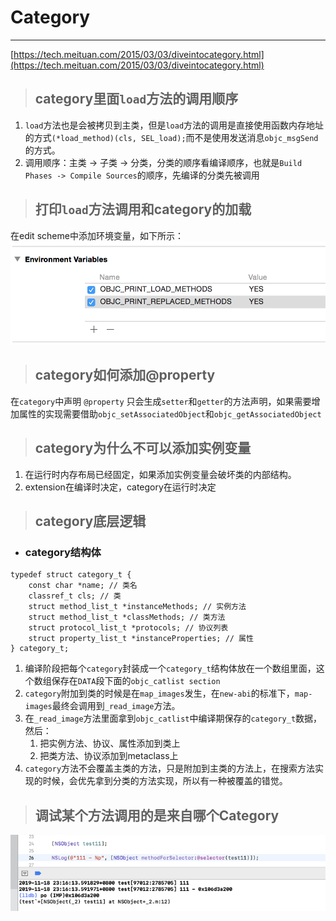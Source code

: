 # Category

---

[https://tech.meituan.com/2015/03/03/diveintocategory.html](https://tech.meituan.com/2015/03/03/diveintocategory.html)

> ## category里面`load`方法的调用顺序

1. `load`方法也是会被拷贝到主类，但是`load`方法的调用是直接使用函数内存地址的方式`(*load_method)(cls, SEL_load);`而不是使用发送消息`objc_msgSend`的方式。
2. 调用顺序：主类 -&gt; 子类 -&gt; 分类，分类的顺序看编译顺序，也就是`Build Phases -> Compile Sources`的顺序，先编译的分类先被调用

> ## 打印`load`方法调用和category的加载

在edit scheme中添加环境变量，如下所示：![](/assets/import2019030601.png)

> ## category如何添加@property

在`category`中声明 `@property` 只会生成`setter`和`getter`的方法声明，如果需要增加属性的实现需要借助`objc_setAssociatedObject`和`objc_getAssociatedObject`

> ## category为什么不可以添加实例变量

1. 在运行时内存布局已经固定，如果添加实例变量会破坏类的内部结构。
2. extension在编译时决定，category在运行时决定

> ## category底层逻辑

* ### **category结构体**

```
typedef struct category_t {
    const char *name; // 类名
    classref_t cls; // 类
    struct method_list_t *instanceMethods; // 实例方法
    struct method_list_t *classMethods; // 类方法
    struct protocol_list_t *protocols; // 协议列表
    struct property_list_t *instanceProperties; // 属性
} category_t;
```

1. 编译阶段把每个`category`封装成一个`category_t`结构体放在一个数组里面，这个数组保存在`DATA`段下面的`objc_catlist section`
2. `category`附加到类的时候是在`map_images`发生，在`new-abi`的标准下，`map-images`最终会调用到`_read_image`方法。
3. 在`_read_image`方法里面拿到`objc_catlist`中编译期保存的`category_t`数据，然后：
   1. 把实例方法、协议、属性添加到类上
   2. 把类方法、协议添加到metaclass上
4. `category`方法不会覆盖主类的方法，只是附加到主类的方法上，在搜索方法实现的时候，会优先拿到分类的方法实现，所以有一种被覆盖的错觉。

> ## 调试某个方法调用的是来自哪个Category

![](/assets/2019111601.png)

